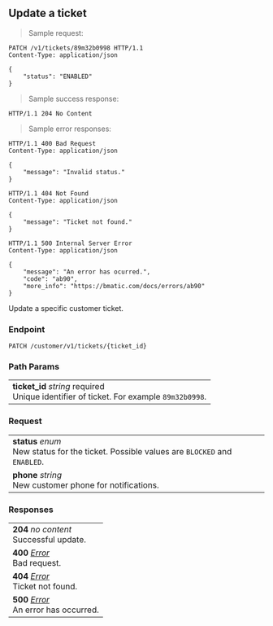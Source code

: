 
## Update a ticket

> Sample request:

```http
PATCH /v1/tickets/89m32b0998 HTTP/1.1
Content-Type: application/json

{
    "status": "ENABLED"
}
```

> Sample success response:

```http
HTTP/1.1 204 No Content
```

> Sample error responses:

```http
HTTP/1.1 400 Bad Request
Content-Type: application/json

{
    "message": "Invalid status."
}
```
```http
HTTP/1.1 404 Not Found
Content-Type: application/json

{
    "message": "Ticket not found."
}
```
```http
HTTP/1.1 500 Internal Server Error
Content-Type: application/json

{
    "message": "An error has ocurred.",
    "code": "ab90",
    "more_info": "https://bmatic.com/docs/errors/ab90"
}
```

Update a specific customer ticket.

### Endpoint

`PATCH /customer/v1/tickets/{ticket_id}`

### Path Params

| |
|:---|
|**ticket_id** *string* <span class="required-param">required</span> <br>Unique identifier of ticket. For example `89m32b0998`.|

### Request

| |
|:---|
|**status** *enum* <br> New status for the ticket. Possible values are `BLOCKED` and `ENABLED`. |
|**phone** *string* <br> New customer phone for notifications. |

### Responses

| |
|:---|
|**204** *no content* <br>Successful update.|
|**400** *[Error](#error)* <br>Bad request. |
|**404** *[Error](#error)* <br>Ticket not found. |
|**500** *[Error](#error)* <br>An error has occurred.|
